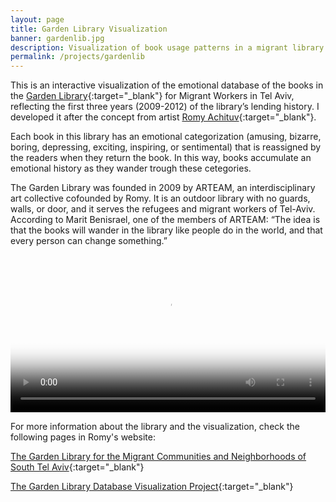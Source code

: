 ```yaml
---
layout: page
title: Garden Library Visualization
banner: gardenlib.jpg
description: Visualization of book usage patterns in a migrant library in Tel Aviv
permalink: /projects/gardenlib
---
```


This is an interactive visualization of the emotional database of the books in the [Garden Library](http://thegardenlibrary.org/){:target="_blank"} for Migrant Workers in Tel Aviv, reflecting the first three years (2009-2012) of the library’s lending history. I developed it after the concept from artist [Romy Achituv](http://gavaligai.com/){:target="_blank"}.

Each book in this library has an emotional categorization (amusing, bizarre, boring, depressing, exciting, inspiring, or sentimental) that is reassigned by the readers when they return the book. In this way, books accumulate an emotional history as they wander trough these cetegories.

The Garden Library was founded in 2009 by ARTEAM, an interdisciplinary art collective cofounded by Romy. It is an outdoor library with no guards, walls, or door, and it serves the refugees and migrant workers of Tel-Aviv. According to Marit Benisrael, one of the members of ARTEAM: “The idea is that the books will wander in the library like people do in the world, and that every person can change something.” 

<video src="http://m--a--p.net/siteVids/datavis.mp4" width="100%" poster="https://payload279.cargocollective.com/1/13/431436/7886783/DV.gif" controls preload></video><br />

For more information about the library and the visualization, check the following pages in Romy's website: 

[The Garden Library for the Migrant Communities and Neighborhoods of South Tel Aviv](http://gavaligai.com/filter/select/The-Garden-Library/){:target="_blank"}

[The Garden Library Database Visualization Project](http://gavaligai.com/The-Garden-Library-Database-Vis){:target="_blank"}


